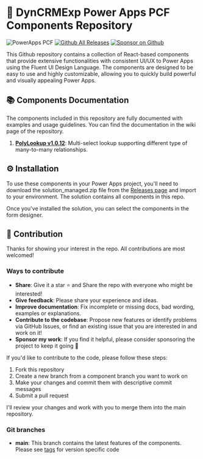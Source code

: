 # 🚀 DynCRMExp Power Apps PCF Components Repository

![PowerApps PCF](https://img.shields.io/badge/PowerApps%20PCF%20Components-742774?logo=powerapps&logoColor=white)
[![Github All Releases](https://img.shields.io/github/downloads/khoait/DCE.PCF/total.svg)](https://github.com/khoait/DCE.PCF/releases)
[![Sponsor on Github](https://img.shields.io/badge/Buy%20me%20a%20coffee-323330?logo=githubsponsors)](https://github.com/sponsors/khoait)

This Github repository contains a collection of React-based components that provide extensive functionalities with consistent UI/UX to Power Apps using the Fluent UI Design Language. The components are designed to be easy to use and highly customizable, allowing you to quickly build powerful and visually appealing Power Apps.

## 📚 Components Documentation

The components included in this repository are fully documented with examples and usage guidelines. You can find the documentation in the wiki page of the repository.

1. **[PolyLookup v1.0.12](https://github.com/khoait/DCE.PCF/wiki/PolyLookup/736c8661ebb85e2060307481eac975c3e91e1440)**: Multi-select lookup supporting different type of many-to-many relationships.

## ⚙️ Installation

To use these components in your Power Apps project, you'll need to download the solution_managed.zip file from the [Releases page](https://github.com/khoait/DCE.PCF/releases) and import to your environment. The solution contains all components in this repo.

Once you've installed the solution, you can select the components in the form designer.

## 🤝 Contribution

Thanks for showing your interest in the repo. All contributions are most welcomed!

### Ways to contribute

- **Share**: Give it a star ⭐ and Share the repo with everyone who might be interested!
- **Give feedback**: Please share your experience and ideas.
- **Improve documentation**: Fix incomplete or missing docs, bad wording, examples or explanations.
- **Contribute to the codebase**: Propose new features or identify problems via GitHub Issues, or find an existing issue that you are interested in and work on it!
- **Sponsor my work**: If you find it helpful, please consider sponsoring the project to keep it going 💪

If you'd like to contribute to the code, please follow these steps:

1. Fork this repository
2. Create a new branch from a component branch you want to work on
3. Make your changes and commit them with descriptive commit messages
4. Submit a pull request

I'll review your changes and work with you to merge them into the main repository.

### Git branches

- **main**: This branch contains the latest features of the components. Please see [tags](https://github.com/khoait/DCE.PCF/tags) for version specific code
